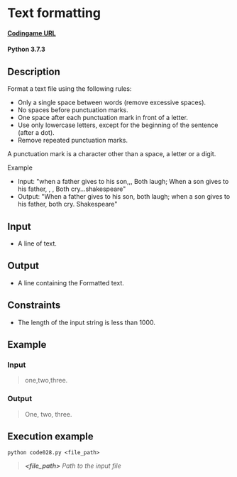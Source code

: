# Text formatting

#### [Codingame URL](https://www.codingame.com/ide/puzzle/text-formatting)
#### Python 3.7.3

## Description
Format a text file using the following rules:

- Only a single space between words (remove excessive spaces).
- No spaces before punctuation marks.
- One space after each punctuation mark in front of a letter.
- Use only lowercase letters, except for the beginning of the sentence
(after a dot).
- Remove repeated punctuation marks.

A punctuation mark is a character other than a space, a letter or a
digit.

Example
- Input: "when a father gives to his son,,, Both laugh; When a son gives
to his father, , , Both cry...shakespeare"
- Output: "When a father gives to his son, both laugh; when a son gives to
his father, both cry. Shakespeare"

## Input
- A line of text.

## Output
- A line containing the Formatted text.

## Constraints
- The length of the input string is less than 1000.

## Example
### Input
> one,two,three.

### Output
> One, two, three.

## Execution example
```
python code028.py <file_path>
```

> **_<file_path>_** *Path to the input file*
